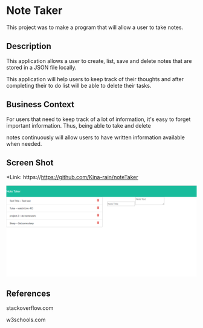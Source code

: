 # Note Taker
This project was to make a program that will allow a user to take notes. 

## Description

This application allows a user to create, list, save and delete notes that are stored in a JSON file locally.

This application will help users to keep track of their thoughts and after completing their to do list will be able to delete their tasks.

## Business Context

For users that need to keep track of a lot of information, it's easy to forget important information. Thus, being able to take and delete

notes continuously will allow users to have written information available when needed.

## Screen Shot

*Link: https://https://github.com/Kina-rain/noteTaker

![alt text][screenshot]

[screenshot]: https://github.com/Kina-rain/noteTaker/blob/master/screenshot.png "Note Taker"

## References

stackoverflow.com

w3schools.com

